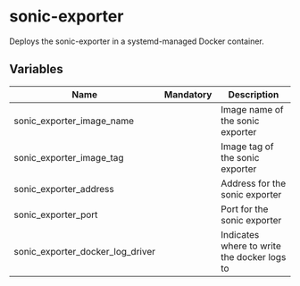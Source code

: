 # sonic-exporter

Deploys the sonic-exporter in a systemd-managed Docker container.

## Variables

| Name                             | Mandatory | Description                                 |
| -------------------------------- | --------- | ------------------------------------------- |
| sonic_exporter_image_name        |           | Image name of the sonic exporter            |
| sonic_exporter_image_tag         |           | Image tag of the sonic exporter             |
| sonic_exporter_address           |           | Address for the sonic exporter              |
| sonic_exporter_port              |           | Port for the sonic exporter                 |
| sonic_exporter_docker_log_driver |           | Indicates where to write the docker logs to |
